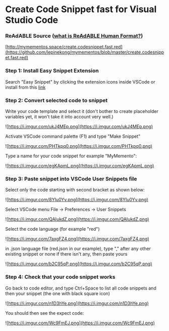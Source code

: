 
# Create Code Snippet fast for Visual Studio Code


### ReAdABLE Source ([what is ReAdABLE Human Format?](http://readablehumanformat.com/))

[http://mymementos.space/create.codesnippet.fast.red](https://github.com/lepinekong/mymementos/blob/master/create.codesnippet.fast.red)

### Step 1: Install **Easy Snippet** Extension


Search "Easy Snippet" by clicking the extension icons inside VSCode 
or install from this [link](https://marketplace.visualstudio.com/items?itemName=inu1255.easy-snippet)


### Step 2: Convert selected code to snippet


Write your code template and select it (don't bother to create placeholder variables yet, it won't take it into account very well.)

![https://i.imgur.com/ukJ4MEp.png](https://i.imgur.com/ukJ4MEp.png)
                    
Activate VSCode command palette (F1) and type "Make Snippet"

![https://i.imgur.com/PHTkpq0.png](https://i.imgur.com/PHTkpq0.png)
                    
Type a name for your code snippet for example "MyMemento":

![https://i.imgur.com/egKApmL.png](https://i.imgur.com/egKApmL.png)
                    

### Step 3: Paste snippet into VSCode User Snippets file

Select only the code starting with second bracket as shown below:

![https://i.imgur.com/8YIu0Yv.png](https://i.imgur.com/8YIu0Yv.png)
                    
Select VSCode menu File -> Preferences -> User Snippets

![https://i.imgur.com/QAIukdZ.png](https://i.imgur.com/QAIukdZ.png)
                    
Select the code language (for example "red")

![https://i.imgur.com/7axgFZ4.png](https://i.imgur.com/7axgFZ4.png)
                    
in .json language file (red.json in our example), type "," after any other existing snippet or none if there isn't any, then paste yours

![https://i.imgur.com/b2C95qP.png](https://i.imgur.com/b2C95qP.png)
                    

### Step 4: Check that your code snippet works

Go back to code editor, and type Ctrl+Space to list all code snippets and then your snippet (the one with black square icon)

![https://i.imgur.com/n1D3hYe.png](https://i.imgur.com/n1D3hYe.png)
                    
You should then see the expect code:

![https://i.imgur.com/Wc9FmEJ.png](https://i.imgur.com/Wc9FmEJ.png)
                    
